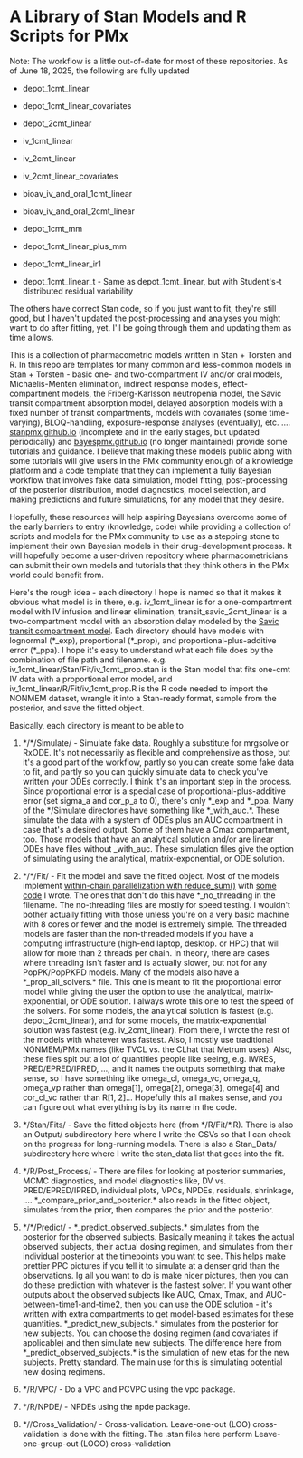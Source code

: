 # A Library of Stan Models and R Scripts for PMx

Note: The workflow is a little out-of-date for most of these repositories. As of June 18, 2025, the following are fully updated

-   depot_1cmt_linear

-   depot_1cmt_linear_covariates

-   depot_2cmt_linear

-   iv_1cmt_linear

-   iv_2cmt_linear

-   iv_2cmt_linear_covariates

-   bioav_iv_and_oral_1cmt_linear

-   bioav_iv_and_oral_2cmt_linear

-   depot_1cmt_mm

-   depot_1cmt_linear_plus_mm

-   depot_1cmt_linear_ir1

-   depot_1cmt_linear_t - Same as depot_1cmt_linear, but with Student's-t distributed residual variability

The others have correct Stan code, so if you just want to fit, they're still good, but I haven't updated the post-processing and analyses you might want to do after fitting, yet. I'll be going through them and updating them as time allows.

This is a collection of pharmacometric models written in Stan + Torsten and R. In this repo are templates for many common and less-common models in Stan + Torsten - basic one- and two-compartment IV and/or oral models, Michaelis-Menten elimination, indirect response models, effect-compartment models, the Friberg-Karlsson neutropenia model, the Savic transit compartment absorption model, delayed absorption models with a fixed number of transit compartments, models with covariates (some time-varying), BLOQ-handling, exposure-response analyses (eventually), etc. …. [stanpmx.github.io](https://bayespmx.github.io) (incomplete and in the early stages, but updated periodically) and [bayespmx.github.io](https://stanpmx.github.io) (no longer maintained) provide some tutorials and guidance. I believe that making these models public along with some tutorials will give users in the PMx community enough of a knowledge platform and a code template that they can implement a fully Bayesian workflow that involves fake data simulation, model fitting, post-processing of the posterior distribution, model diagnostics, model selection, and making predictions and future simulations, for any model that they desire.

Hopefully, these resources will help aspiring Bayesians overcome some of the early barriers to entry (knowledge, code) while providing a collection of scripts and models for the PMx community to use as a stepping stone to implement their own Bayesian models in their drug-development process. It will hopefully become a user-driven repository where pharmacometricians can submit their own models and tutorials that they think others in the PMx world could benefit from.

Here's the rough idea - each directory I hope is named so that it makes it obvious what model is in there, e.g. iv_1cmt_linear is for a one-compartment model with IV infusion and linear elimination, transit_savic_2cmt_linear is a two-compartment model with an absorption delay modeled by the [Savic transit compartment model](https://pubmed.ncbi.nlm.nih.gov/17653836/). Each directory should have models with lognormal (\*\_exp), proportional (\*\_prop), and proportional-plus-additive error (\*\_ppa). I hope it's easy to understand what each file does by the combination of file path and filename. e.g. iv_1cmt_linear/Stan/Fit/iv_1cmt_prop.stan is the Stan model that fits one-cmt IV data with a proportional error model, and iv_1cmt_linear/R/Fit/iv_1cmt_prop.R is the R code needed to import the NONMEM dataset, wrangle it into a Stan-ready format, sample from the posterior, and save the fitted object.

Basically, each directory is meant to be able to

1)  \*/\*/Simulate/ - Simulate fake data. Roughly a substitute for mrgsolve or RxODE. It's not necessarily as flexible and comprehensive as those, but it's a good part of the workflow, partly so you can create some fake data to fit, and partly so you can quickly simulate data to check you've written your ODEs correctly. I think it's an important step in the process. Since proportional error is a special case of proportional-plus-additive error (set sigma_a and cor_p_a to 0), there's only \*\_exp and \*\_ppa. Many of the \*/Simulate directories have something like \*\_with_auc.\*. These simulate the data with a system of ODEs plus an AUC compartment in case that's a desired output. Some of them have a Cmax compartment, too. Those models that have an analytical solution and/or are linear ODEs have files without \_with_auc. These simulation files give the option of simulating using the analytical, matrix-exponential, or ODE solution.

2)  \*/\*/Fit/ - Fit the model and save the fitted object. Most of the models implement [within-chain parallelization with reduce_sum()](https://mc-stan.org/docs/stan-users-guide/reduce-sum.html) with [some code](https://bayespmx.github.io/tutorials/Threading-for-Within-Chain-Parallelization.html#example-one-compartment-iv) I wrote. The ones that don't do this have \*\_no_threading in the filename. The no-threading files are mostly for speed testing. I wouldn't bother actually fitting with those unless you're on a very basic machine with 8 cores or fewer and the model is extremely simple. The threaded models are faster than the non-threaded models if you have a computing infrastructure (high-end laptop, desktop. or HPC) that will allow for more than 2 threads per chain. In theory, there are cases where threading isn't faster and is actually slower, but not for any PopPK/PopPKPD models. Many of the models also have a \*\_prop_all_solvers.\* file. This one is meant to fit the proportional error model while giving the user the option to use the analytical, matrix-exponential, or ODE solution. I always wrote this one to test the speed of the solvers. For some models, the analytical solution is fastest (e.g. depot_2cmt_linear), and for some models, the matrix-exponential solution was fastest (e.g. iv_2cmt_linear). From there, I wrote the rest of the models with whatever was fastest. Also, I mostly use traditional NONMEM/PMx names (like TVCL vs. the CLhat that Metrum uses). Also, these files spit out a lot of quantities people like seeing, e.g. IWRES, PRED/EPRED/IPRED, ..., and it names the outputs something that make sense, so I have something like omega_cl, omega_vc, omega_q, omega_vp rather than omega[1], omega[2], omega[3], omega[4] and cor_cl_vc rather than R[1, 2]... Hopefully this all makes sense, and you can figure out what everything is by its name in the code.

3)  \*/Stan/Fits/ - Save the fitted objects here (from \*/R/Fit/\*.R). There is also an Output/ subdirectory here where I write the CSVs so that I can check on the progress for long-running models. There is also a Stan_Data/ subdirectory here where I write the stan_data list that goes into the fit.

4)  \*/R/Post_Process/ - There are files for looking at posterior summaries, MCMC diagnostics, and model diagnostics like, DV vs. PRED/EPRED/IPRED, individual plots, VPCs, NPDEs, residuals, shrinkage, .... \*\_compare_prior_and_posterior.\* also reads in the fitted object, simulates from the prior, then compares the prior and the posterior.

5)  \*/\*/Predict/ - \*\_predict_observed_subjects.\* simulates from the posterior for the observed subjects. Basically meaning it takes the actual observed subjects, their actual dosing regimen, and simulates from their individual posterior at the timepoints you want to see. This helps make prettier PPC pictures if you tell it to simulate at a denser grid than the observations. Ig all you want to do is make nicer pictures, then you can do these prediction with whatever is the fastest solver. If you want other outputs about the observed subjects like AUC, Cmax, Tmax, and AUC-between-time1-and-time2, then you can use the ODE solution - it's written with extra compartments to get model-based estimates for these quantities. \*\_predict_new_subjects.\* simulates from the posterior for new subjects. You can choose the dosing regimen (and covariates if applicable) and then simulate new subjects. The difference here from \*\_predict_observed_subjects.\* is the simulation of new etas for the new subjects. Pretty standard. The main use for this is simulating potential new dosing regimens.

6)  \*/R/VPC/ - Do a VPC and PCVPC using the vpc package.

7)  \*/R/NPDE/ - NPDEs using the npde package.

8)  \*/<Stan or R>/Cross_Validation/ - Cross-validation. Leave-one-out (LOO) cross-validation is done with the fitting. The .stan files here perform Leave-one-group-out (LOGO) cross-validation
